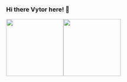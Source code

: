 ### Hi there Vytor here! 👋

<div>
  <a href="https://github.com/vytorJS"> 
  <img height="155em" src="https://github-readme-stats.vercel.app/api?username=Vytor-Rosa&show_icons=true&theme=midnight-purple&include_all_commits=true&count_private=true"><img height="155em" src="https://github-readme-stats.vercel.app/api/top-langs/?username=Vytor-Rosa&layout=compact&langs_count=5&theme=midnight-purple">
</div> 
